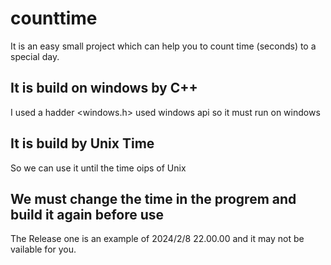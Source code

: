 # counttime

It is an easy small project which can help you to count time (seconds) to a special day.

## It is build on windows by C++

I used a hadder <windows.h> used windows api so it must run on windows

## It is build by Unix Time

So we can use it until the time oips of Unix

## We must change the time in the progrem and build it again before use

The Release one is an example of 2024/2/8 22.00.00 and it may not be vailable for you.
